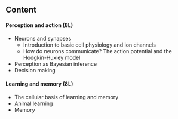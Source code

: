 ## Content

#### Perception and action (8L) 

- Neurons and synapses
    - Introduction to basic cell physiology and ion channels
    - How do neurons communicate? The action potential and the Hodgkin-Huxley model
- Perception as Bayesian inference
- Decision making

#### Learning and memory (8L)

- The cellular basis of learning and memory
- Animal learning
- Memory

